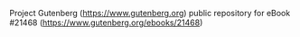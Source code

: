 Project Gutenberg (https://www.gutenberg.org) public repository for eBook #21468 (https://www.gutenberg.org/ebooks/21468)
